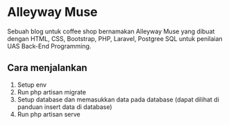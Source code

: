 # Alleyway Muse
Sebuah blog untuk coffee shop bernamakan Alleyway Muse yang dibuat dengan HTML, CSS, Bootstrap, PHP, Laravel, Postgree SQL untuk penilaian UAS Back-End Programming.

## Cara menjalankan
1. Setup env
2. Run php artisan migrate
3. Setup database dan memasukkan data pada database (dapat dilihat di panduan insert data di database)
4. Run php artisan serve
